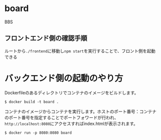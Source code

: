 # board
BBS


## フロントエンド側の確認手順
ルートから`./frontend`に移動し`npm start`を実行することで、フロント側を起動できる


# バックエンド側の起動のやり方

Dockerfileのあるディレクトリでコンテナのイメージをビルドします。

```
$ docker build -t board .
```

コンテナのイメージからコンテナを実行します。ホストのポート番号：コンテナのポート番号を指定することでポートフォワードが行われ、`http://localhost:8080`にアクセスすればindex.htmlが表示されます。

```
$ docker run -p 8080:8080 board
```
